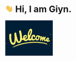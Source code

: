 # <img src="https://github.com/Giyn/Giyn/blob/master/Assets/Hi.gif" width="5%"> Hi, I am Giyn.
<img src="https://github.com/Giyn/Giyn/blob/master/Assets/Welcome.gif" width="30%" align="middle">
